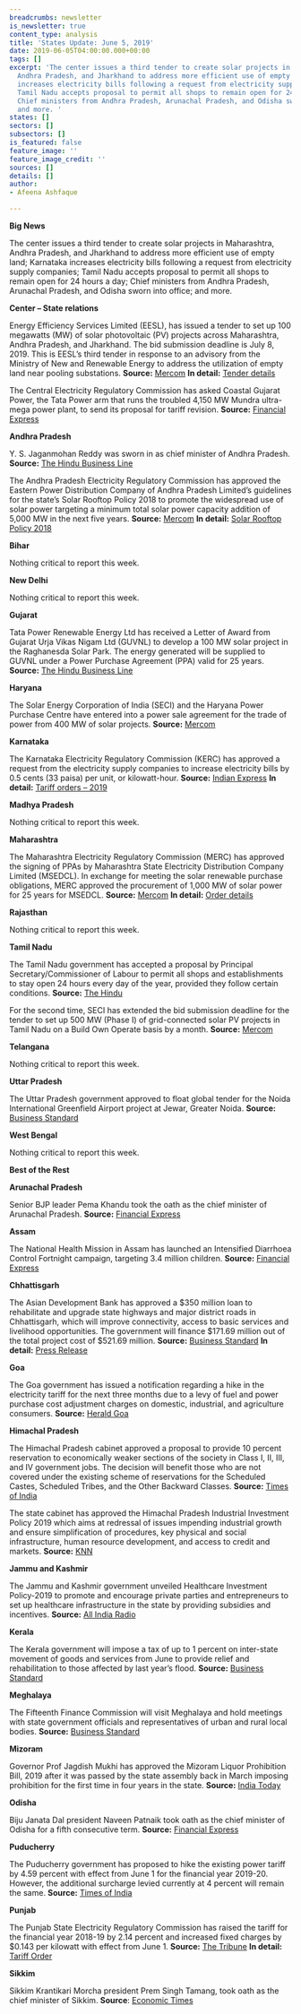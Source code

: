 ```yaml
---
breadcrumbs: newsletter
is_newsletter: true
content_type: analysis
title: 'States Update: June 5, 2019'
date: 2019-06-05T04:00:00.000+00:00
tags: []
excerpt: 'The center issues a third tender to create solar projects in Maharashtra,
  Andhra Pradesh, and Jharkhand to address more efficient use of empty land; Karnataka
  increases electricity bills following a request from electricity supply companies;
  Tamil Nadu accepts proposal to permit all shops to remain open for 24 hours a day;
  Chief ministers from Andhra Pradesh, Arunachal Pradesh, and Odisha sworn into office;
  and more. '
states: []
sectors: []
subsectors: []
is_featured: false
feature_image: ''
feature_image_credit: ''
sources: []
details: []
author:
- Afeena Ashfaque

---
```

**Big News**

The center issues a third tender to create solar projects in Maharashtra, Andhra Pradesh, and Jharkhand to address more efficient use of empty land; Karnataka increases electricity bills following a request from electricity supply companies; Tamil Nadu accepts proposal to permit all shops to remain open for 24 hours a day; Chief ministers from Andhra Pradesh, Arunachal Pradesh, and Odisha sworn into office; and more. 

**Center – State relations**

Energy Efficiency Services Limited (EESL), has issued a tender to set up 100 megawatts (MW) of solar photovoltaic (PV) projects across Maharashtra, Andhra Pradesh, and Jharkhand. The bid submission deadline is July 8, 2019. This is EESL’s third tender in response to an advisory from the Ministry of New and Renewable Energy to address the utilization of empty land near pooling substations. **Source:** [Mercom](https://mercomindia.com/eesl-tender-100-mw-solar-maharashtra-andhra-jharkhand/) **In detail:** [Tender details](https://eesl.eproc.in/ProductEESL/publicDash)

The Central Electricity Regulatory Commission has asked Coastal Gujarat Power, the Tata Power arm that runs the troubled 4,150 MW Mundra ultra-mega power plant, to send its proposal for tariff revision. **Source:** [Financial Express](https://www.financialexpress.com/economy/cerc-directs-tata-power-arm-to-get-discoms-consent-for-mundra-ppa-revision/1592978/)

**Andhra Pradesh**

Y. S. Jaganmohan Reddy was sworn in as chief minister of Andhra Pradesh. **Source:** [The Hindu Business Line](https://www.thehindubusinessline.com/todays-paper/tp-others/tp-states/article27359366.ece)

The Andhra Pradesh Electricity Regulatory Commission has approved the Eastern Power Distribution Company of Andhra Pradesh Limited’s guidelines for the state’s Solar Rooftop Policy 2018 to promote the widespread use of solar power targeting a minimum total solar power capacity addition of 5,000 MW in the next five years. **Source:** [Mercom](https://mercomindia.com/andhra-pradesh-guidelines-rooftop-solar-policy/) **In detail:** [Solar Rooftop Policy 2018](http://nredcap.in/PDFs/Pages/AP_Solar_Power_Policy_2018.pdf)

**Bihar**

Nothing critical to report this week.

**New Delhi**

Nothing critical to report this week.

**Gujarat**

Tata Power Renewable Energy Ltd has received a Letter of Award from Gujarat Urja Vikas Nigam Ltd (GUVNL) to develop a 100 MW solar project in the Raghanesda Solar Park. The energy generated will be supplied to GUVNL under a Power Purchase Agreement (PPA) valid for 25 years. **Source:** [The Hindu Business Line](https://www.thehindubusinessline.com/todays-paper/tp-others/tp-states/article27359364.ece)

**Haryana**

The Solar Energy Corporation of India (SECI) and the Haryana Power Purchase Centre have entered into a power sale agreement for the trade of power from 400 MW of solar projects. **Source:** [Mercom](https://mercomindia.com/seci-and-haryana-psa-400-mw-solar/)

**Karnataka**

The Karnataka Electricity Regulatory Commission (KERC) has approved a request from the electricity supply companies to increase electricity bills by 0.5 cents (33 paisa) per unit, or kilowatt-hour. **Source:** [Indian Express](https://indianexpress.com/article/cities/bangalore/electricity-charges-hiked-domestic-commercial-bescom-karnataka-5757687/) **In detail:** [Tariff orders – 2019](https://www.karnataka.gov.in/kerc/Pages/tariff-orders-2019.aspx)

**Madhya Pradesh**

Nothing critical to report this week.

**Maharashtra**

The Maharashtra Electricity Regulatory Commission (MERC) has approved the signing of PPAs by Maharashtra State Electricity Distribution Company Limited (MSEDCL). In exchange for meeting the solar renewable purchase obligations, MERC approved the procurement of 1,000 MW of solar power for 25 years for MSEDCL. **Source:** [Mercom](https://mercomindia.com/maharashtra-ppa-1000-mw-solar/) **In detail:** [Order details](http://www.mercindia.org.in/pdf/Order%2058%2042/Order-87%20of%202019-27052019.pdf)

**Rajasthan**

Nothing critical to report this week.

**Tamil Nadu**

The Tamil Nadu government has accepted a proposal by Principal Secretary/Commissioner of Labour to permit all shops and establishments to stay open 24 hours every day of the year, provided they follow certain conditions. **Source:** [The Hindu](https://www.thehindu.com/news/national/tamil-nadu/soon-shops-in-state-can-stay-open-24x7/article27394864.ece)

For the second time, SECI has extended the bid submission deadline for the tender to set up 500 MW (Phase I) of grid-connected solar PV projects in Tamil Nadu on a Build Own Operate basis by a month. **Source:** [Mercom](https://mercomindia.com/seci-extends-bid-deadline-500-mw-solar/)

**Telangana**

Nothing critical to report this week.

**Uttar Pradesh**

The Uttar Pradesh government approved to float global tender for the Noida International Greenfield Airport project at Jewar, Greater Noida. **Source:** [Business Standard](https://www.business-standard.com/article/economy-policy/up-to-float-global-tender-for-rs-16-000-crore-noida-airport-project-119052800730_1.html)

**West Bengal**

Nothing critical to report this week.

**Best of the Rest**

**Arunachal Pradesh**

Senior BJP leader Pema Khandu took the oath as the chief minister of Arunachal Pradesh. **Source:** [Financial Express](https://www.financialexpress.com/india-news/pema-khandu-sworn-in-as-arunachal-pradesh-cm/1592307/)

**Assam**

The National Health Mission in Assam has launched an Intensified Diarrhoea Control Fortnight campaign, targeting 3.4 million children. **Source:** [Financial Express](https://www.financialexpress.com/india-news/assam-launches-diarrhoea-control-fortnight-campaign/1592039/)

**Chhattisgarh**

The Asian Development Bank has approved a $350 million loan to rehabilitate and upgrade state highways and major district roads in Chhattisgarh, which will improve connectivity, access to basic services and livelihood opportunities. The government will finance $171.69 million out of the total project cost of $521.69 million. **Source:** [Business Standard](https://www.business-standard.com/article/pti-stories/adb-commits-usd-350-mn-loan-for-chhattisgarh-road-improvement-project-119053101221_1.html) **In detail:** [Press Release](https://www.adb.org/news/adb-350-million-loan-upgrade-state-and-district-roads-chhattisgarh)

**Goa**

The Goa government has issued a notification regarding a hike in the electricity tariff for the next three months due to a levy of fuel and power purchase cost adjustment charges on domestic, industrial, and agriculture consumers. **Source:** [Herald Goa](https://www.heraldgoa.in/Goa/New-POWER-tariff-to-SHOCK-aam-aadmi/146895.html)

**Himachal Pradesh**

The Himachal Pradesh cabinet approved a proposal to provide 10 percent reservation to economically weaker sections of the society in Class I, II, III, and IV government jobs. The decision will benefit those who are not covered under the existing scheme of reservations for the Scheduled Castes, Scheduled Tribes, and the Other Backward Classes. **Source:** [Times of India](https://timesofindia.indiatimes.com/city/shimla/himachal-cabinet-nods-10-quota-in-govt-jobs/articleshowprint/69615786.cms)

The state cabinet has approved the Himachal Pradesh Industrial Investment Policy 2019 which aims at redressal of issues impending industrial growth and ensure simplification of procedures, key physical and social infrastructure, human resource development, and access to credit and markets. **Source:** [KNN](https://knnindia.co.in/news/newsdetails/state/himachal-cabinet-approves-industrial-investment-policy-2019-enhances-incentives-to-msmes)

**Jammu and Kashmir**

The Jammu and Kashmir government unveiled Healthcare Investment Policy-2019 to promote and encourage private parties and entrepreneurs to set up healthcare infrastructure in the state by providing subsidies and incentives. **Source:** [All India Radio](http://www.newsonair.com/News?title=J%26K%3A-Govt-unveils-Healthcare-Investment-Policy-2019&id=364120)

**Kerala**

The Kerala government will impose a tax of up to 1 percent on inter-state movement of goods and services from June to provide relief and rehabilitation to those affected by last year’s flood. **Source:** [Business Standard](https://www.business-standard.com/article/economy-policy/kerala-govt-to-impose-1-flood-cess-from-june-1-for-rehabilitation-work-119052800074_1.html)

**Meghalaya**

The Fifteenth Finance Commission will visit Meghalaya and hold meetings with state government officials and representatives of urban and rural local bodies. **Source:** [Business Standard](https://www.business-standard.com/article/pti-stories/finance-commission-team-to-visit-meghalaya-119060200436_1.html)

**Mizoram**

Governor Prof Jagdish Mukhi has approved the Mizoram Liquor Prohibition Bill, 2019 after it was passed by the state assembly back in March imposing prohibition for the first time in four years in the state. **Source:** [India Today](https://www.indiatoday.in/india/story/prohibition-again-imposed-in-mizoram-after-four-years-1536876-2019-05-28)

**Odisha**

Biju Janata Dal president Naveen Patnaik took oath as the chief minister of Odisha for a fifth consecutive term. **Source:** [Financial Express](https://www.financialexpress.com/india-news/naveen-patnaik-takes-oath-as-odisha-cm-for-fifth-consecutive-term/1592100/)

**Puducherry**

The Puducherry government has proposed to hike the existing power tariff by 4.59 percent with effect from June 1 for the financial year 2019-20. However, the additional surcharge levied currently at 4 percent will remain the same. **Source:** [Times of India](https://timesofindia.indiatimes.com/city/puducherry/puducherry-hikes-power-tariff-by-4-59-from-june-1-protest-erupts/articleshowprint/69535478.cms)

**Punjab**

The Punjab State Electricity Regulatory Commission has raised the tariff for the financial year 2018-19 by 2.14 percent and increased fixed charges by $0.143 per kilowatt with effect from June 1. **Source:** [The Tribune](https://www.tribuneindia.com/news/punjab/punjab-regulator-announces-2-1-hike-in-power-tariff/779080.html) **In detail:** [Tariff Order](https://www.pserc.gov.in/pages/Press-Note-27-5-19.pdf)

**Sikkim**

Sikkim Krantikari Morcha president Prem Singh Tamang, took oath as the chief minister of Sikkim. **Source**: [Economic Times](https://economictimes.indiatimes.com/news/elections/lok-sabha/india/p-s-golay-sworn-in-as-sikkim-chief-minister/articleshow/69515570.cms)
